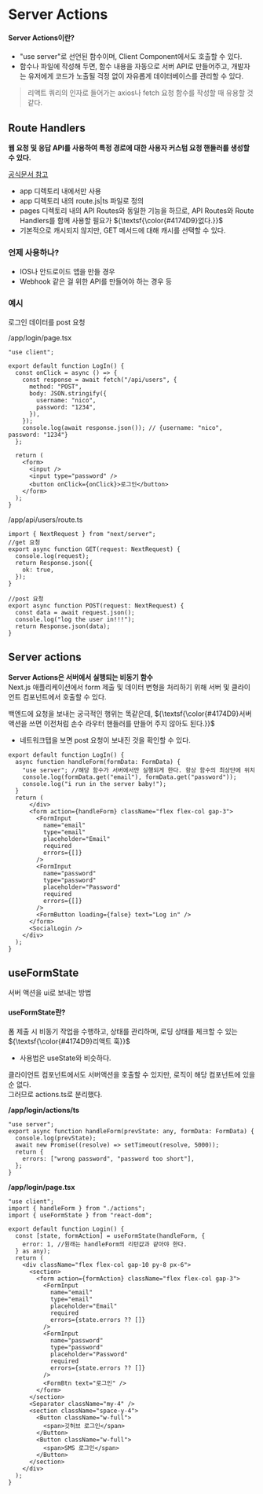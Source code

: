 # Server Actions

#### Server Actions이란?

- "use server"로 선언된 함수이며, Client Component에서도 호출할 수 있다.
- 함수나 파일에 작성해 두면, 함수 내용을 자동으로 서버 API로 만들어주고, 개발자는 유저에게 코드가 노출될 걱정 없이 자유롭게 데이터베이스를 관리할 수 있다.

> 리액트 쿼리의 인자로 들어가는 axios나 fetch 요청 함수를 작성할 때 유용할 것 같다.

## Route Handlers

**웹 요청 및 응답 API를 사용하여 특정 경로에 대한 사용자 커스텀 요청 핸들러를 생성할 수 있다.**

[공식문서 참고](https://nextjs-ko.org/docs/app/building-your-application/routing/route-handlers)

- app 디렉토리 내에서만 사용
- app 디렉토리 내의 route.js|ts 파일로 정의
- pages 디렉토리 내의 API Routes와 동일한 기능을 하므로, API Routes와 Route Handlers를 함께 사용할 필요가 ${\textsf{\color{#4174D9}없다.}}$
- 기본적으로 캐시되지 않지만, GET 메서드에 대해 캐시를 선택할 수 있다.

### 언제 사용하나?

- IOS나 안드로이드 앱을 만들 경우
- Webhook 같은 걸 위한 API를 만들어야 하는 경우 등

### 예시

로그인 데이터를 post 요청

/app/login/page.tsx

```tsx
"use client";

export default function LogIn() {
  const onClick = async () => {
    const response = await fetch("/api/users", {
      method: "POST",
      body: JSON.stringify({
        username: "nico",
        password: "1234",
      }),
    });
    console.log(await response.json()); // {username: "nico", password: "1234"}
  };

  return (
    <form>
      <input />
      <input type="password" />
      <button onClick={onClick}>로그인</button>
    </form>
  );
}
```

/app/api/users/route.ts

```tsx
import { NextRequest } from "next/server";
//get 요청
export async function GET(request: NextRequest) {
  console.log(request);
  return Response.json({
    ok: true,
  });
}

//post 요청
export async function POST(request: NextRequest) {
  const data = await request.json();
  console.log("log the user in!!!");
  return Response.json(data);
}
```

## Server actions

**Server Actions은 서버에서 실행되는 비동기 함수**  
 Next.js 애플리케이션에서 form 제출 및 데이터 변형을 처리하기 위해 서버 및 클라이언트 컴포넌트에서 호출할 수 있다.

백엔드에 요청을 보내는 궁극적인 행위는 똑같은데, ${\textsf{\color{#4174D9}서버액션을 쓰면 이전처럼 손수 라우터 핸들러를 만들어 주지 않아도 된다.}}$

- 네트워크탭을 보면 post 요청이 보내진 것을 확인할 수 있다.

```tsx
export default function LogIn() {
  async function handleForm(formData: FormData) {
    "use server"; //해당 함수가 서버에서만 실행되게 한다. 항상 함수의 최상단에 위치
    console.log(formData.get("email"), formData.get("password"));
    console.log("i run in the server baby!");
  }
  return (
      </div>
      <form action={handleForm} className="flex flex-col gap-3">
        <FormInput
          name="email"
          type="email"
          placeholder="Email"
          required
          errors={[]}
        />
        <FormInput
          name="password"
          type="password"
          placeholder="Password"
          required
          errors={[]}
        />
        <FormButton loading={false} text="Log in" />
      </form>
      <SocialLogin />
    </div>
  );
}
```

## useFormState

서버 액션을 ui로 보내는 방법

#### useFormState란?

폼 제출 시 비동기 작업을 수행하고, 상태를 관리하며, 로딩 상태를 체크할 수 있는 ${\textsf{\color{#4174D9}리액트 훅}}$

- 사용법은 useState와 비슷하다.

클라이언트 컴포넌트에서도 서버액션을 호출할 수 있지만, 로직이 해당 컴포넌트에 있을 순 없다.  
그러므로 actions.ts로 분리했다.

**/app/login/actions/ts**

```tsx
"use server";
export async function handleForm(prevState: any, formData: FormData) {
  console.log(prevState);
  await new Promise((resolve) => setTimeout(resolve, 5000));
  return {
    errors: ["wrong password", "password too short"],
  };
}
```

**/app/login/page.tsx**

```tsx
"use client";
import { handleForm } from "./actions";
import { useFormState } from "react-dom";

export default function Login() {
  const [state, formAction] = useFormState(handleForm, {
    error: 1, //원래는 handleForm의 리턴값과 같아야 한다.
  } as any);
  return (
    <div className="flex flex-col gap-10 py-8 px-6">
      <section>
        <form action={formAction} className="flex flex-col gap-3">
          <FormInput
            name="email"
            type="email"
            placeholder="Email"
            required
            errors={state.errors ?? []}
          />
          <FormInput
            name="password"
            type="password"
            placeholder="Password"
            required
            errors={state.errors ?? []}
          />
          <FormBtn text="로그인" />
        </form>
      </section>
      <Separator className="my-4" />
      <section className="space-y-4">
        <Button className="w-full">
          <span>깃허브 로그인</span>
        </Button>
        <Button className="w-full">
          <span>SMS 로그인</span>
        </Button>
      </section>
    </div>
  );
}
```
